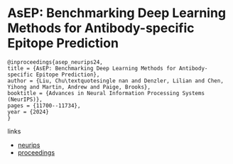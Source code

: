 # AsEP: Benchmarking Deep Learning Methods for Antibody-specific Epitope Prediction

```
@inproceedings{asep_neurips24,
title = {AsEP: Benchmarking Deep Learning Methods for Antibody-specific Epitope Prediction},
author = {Liu, Chu\textquotesingle nan and Denzler, Lilian and Chen, Yihong and Martin, Andrew and Paige, Brooks},
booktitle = {Advances in Neural Information Processing Systems (NeurIPS)},
pages = {11700--11734},
year = {2024}
}
```

links
- [neurips](https://nips.cc/Conferences/2024/Schedule?showEvent=97702)
- [proceedings](https://papers.nips.cc//paper_files/paper/2024/hash/15add6732964d5b1f0954058bf3ccc88-Abstract-Datasets_and_Benchmarks_Track.html)
